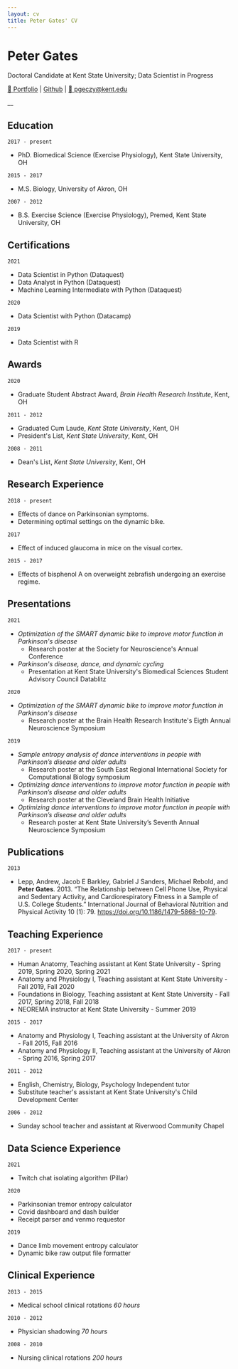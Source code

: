 ```yaml
---
layout: cv
title: Peter Gates' CV
---
```

# Peter Gates
Doctoral Candidate at Kent State University; 
Data Scientist in Progress

<div id="webaddress">
    <a href="https://portfolio.peti.work"> &#128194; Portfolio</a>
  | <a href="https://github.com/pomkos/toc">Github</a>
  | <a href="mailto:pgeczy@kent.edu"> 📧 pgeczy@kent.edu</a>
</div>

__

## Education

`2017 - present`
- PhD. Biomedical Science (Exercise Physiology), Kent State University, OH

`2015 - 2017`
- M.S. Biology, University of Akron, OH

`2007 - 2012`
- B.S. Exercise Science (Exercise Physiology), Premed, Kent State University, OH

## Certifications
`2021`
- Data Scientist in Python (Dataquest)
- Data Analyst in Python (Dataquest)
- Machine Learning Intermediate with Python (Dataquest)

`2020`
- Data Scientist with Python (Datacamp)

`2019`
- Data Scientist with R

## Awards
`2020`
- Graduate Student Abstract Award, *Brain Health Research Institute*, Kent, OH

`2011 - 2012`
- Graduated Cum Laude, *Kent State University*, Kent, OH
- President's List, *Kent State University*, Kent, OH

`2008 - 2011`
- Dean's List, *Kent State University*, Kent, OH

## Research Experience

`2018 - present`
- Effects of dance on Parkinsonian symptoms. 
- Determining optimal settings on the dynamic bike.

`2017`
- Effect of induced glaucoma in mice on the visual cortex.

`2015 - 2017`
- Effects of bisphenol A on overweight zebrafish undergoing an exercise regime.

## Presentations

`2021`
- *Optimization of the SMART dynamic bike to improve motor function in Parkinson's disease*
  - Research poster at the Society for Neuroscience's Annual Conference
- *Parkinson's disease, dance, and dynamic cycling*
  - Presentation at Kent State University's Biomedical Sciences Student Advisory Council Datablitz

`2020`
- *Optimization of the SMART dynamic bike to improve motor function in Parkinson's disease*
  - Research poster at the Brain Health Research Institute's Eigth Annual Neuroscience Symposium

`2019`
- *Sample entropy analysis of dance interventions in people with Parkinson’s disease and older adults*
  - Research poster at the South East Regional International Society for Computational Biology symposium
- *Optimizing dance interventions to improve motor function in people with Parkinson’s disease and older adults*
  - Research poster at the Cleveland Brain Health Initiative
- *Optimizing dance interventions to improve motor function in people with Parkinson’s disease and older adults*
  - Research poster at Kent State University’s Seventh Annual Neuroscience Symposium

## Publications

`2013`
- Lepp, Andrew, Jacob E Barkley, Gabriel J Sanders, Michael Rebold, and __Peter Gates__. 2013. “The Relationship between Cell Phone Use, Physical and Sedentary Activity, and Cardiorespiratory Fitness in a Sample of U.S. College Students.” International Journal of Behavioral Nutrition and Physical Activity 10 (1): 79. https://doi.org/10.1186/1479-5868-10-79.

## Teaching Experience

`2017 - present`
- Human Anatomy, Teaching assistant at Kent State University - Spring 2019, Spring 2020, Spring 2021
- Anatomy and Physiology I, Teaching assistant at Kent State University - Fall 2019, Fall 2020
- Foundations in Biology, Teaching assistant at Kent State University -  Fall 2017, Spring 2018, Fall 2018
- NEOREMA instructor at Kent State University - Summer 2019

`2015 - 2017`
- Anatomy and Physiology I, Teaching assistant at the University of Akron - Fall 2015, Fall 2016
- Anatomy and Physiology II, Teaching assistant at the University of Akron - Spring 2016, Spring 2017

`2011 - 2012`
- English, Chemistry, Biology, Psychology Independent tutor
- Substitute teacher's assistant at Kent State University's Child Development Center

`2006 - 2012`
- Sunday school teacher and assistant at Riverwood Community Chapel

## Data Science Experience
`2021`
- Twitch chat isolating algorithm (Pillar)

`2020`
- Parkinsonian tremor entropy calculator
- Covid dashboard and dash builder
- Receipt parser and venmo requestor

`2019`
- Dance limb movement entropy calculator
- Dynamic bike raw output file formatter

## Clinical Experience
`2013 - 2015`
- Medical school clinical rotations *60 hours*

`2010 - 2012`
- Physician shadowing *70 hours*

`2008 - 2010`
- Nursing clinical rotations *200 hours*

<!---
-- #### Footer

Last updated: April, 2021
-->
